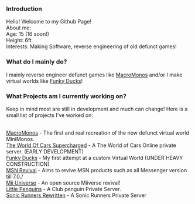 ### Introduction
Hello! Welcome to my Github Page!<br>
About me:<br>
Age: 15 (16 soon!)<br>
Height: 6ft<br>
Interests: Making Software, reverse engineering of old defunct games!<br>

### What do I mainly do?
I mainly reverse engineer defunct games like <a href="https://github.com/MacroMonos/">MacroMonos</a> and/or I make virtual worlds like <a href="https://funkyducks.ml/">Funky Ducks</a>!

### What Projects am I currently working on?
Keep in mind most are still in development and much can change! Here is a small list of projects I've worked on:<br><br>

<a href="https://github.com/MacroMonos/">MacroMonos</a> - The first and real recreation of the now defunct virtual world MiniMonos.<br>
<a href="https://github.com/World-Of-Cars-Supercharged">The World Of Cars Supercharged</a> - A The World of Cars Online private server. (EARLY DEVELOPMENT)<br>
<a href="https://funkyducks.ml/">Funky Ducks</a> - My first attempt at a custom Virtual World (UNDER HEAVY CONSTRUCTION)<br>
<a href="https://github.com/MSN-Revival">MSN Revival</a> -  Aims to revive MSN products such as all Messenger version till 7.0./<br>
<a href="https://discord.gg/eyaE2ywbze">Mii Universe</a> - An open source Miiverse revival!<br>
<a href="https://littlepenguin.ml/">Little Penguins</a> - A Club penguin Private Server.<br>
<a href="https://discord.gg/8u6KBK8cAA">Sonic Runners Rewritten</a> - A Sonic Runners Private Server

<!--
**ctrlkohl/ctrlkohl** is a ✨ _special_ ✨ repository because its `README.md` (this file) appears on your GitHub profile.
Here are some ideas to get you started:
- 🔭 I’m currently working on ...
- 🌱 I’m currently learning ...
- 👯 I’m looking to collaborate on ...
- 🤔 I’m looking for help with ...
- 💬 Ask me about ...
- 📫 How to reach me: ...
- 😄 Pronouns: ...
- ⚡ Fun fact: ...
-->
